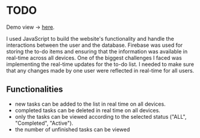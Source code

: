 # TODO
Demo view -> [here](https://todo-app-rengo03.netlify.app/).

I used JavaScript to build the website's functionality and handle the interactions between the user and the database. Firebase was used for storing the to-do items and ensuring that the information was available in real-time across all devices. One of the biggest challenges I faced was implementing the real-time updates for the to-do list. I needed to make sure that any changes made by one user were reflected in real-time for all users.

## Functionalities

 - new tasks can be added to the list in real time on all devices.
 - completed tasks can be deleted in real time on all devices.
 - only the tasks can be viewed according to the selected status ("ALL", "Completed", "Active").
 - the number of unfinished tasks can be viewed

